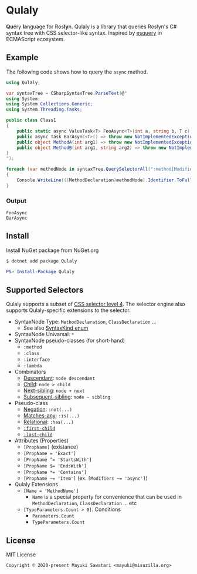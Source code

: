 # Qulaly
**Qu**ery **la**nguage for Ros**ly**n. Qulaly is a library that queries Roslyn's C# syntax tree with CSS selector-like syntax. Inspired by [esquery](https://github.com/estools/esquery) in ECMAScript ecosystem.

## Example
The following code shows how to query the `async` method.

```csharp
using Qulaly;

var syntaxTree = CSharpSyntaxTree.ParseText(@"
using System;
using System.Collections.Generic;
using System.Threading.Tasks;

public class Class1
{
    public static async ValueTask<T> FooAsync<T>(int a, string b, T c) => throw new NotImplementedException();
    public async Task BarAsync<T>() => throw new NotImplementedException();
    public object MethodA(int arg1) => throw new NotImplementedException();
    public object MethodB(int arg1, string arg2) => throw new NotImplementedException();
}
");

foreach (var methodNode in syntaxTree.QuerySelectorAll(":method[Modifiers ~= 'async']"))
{
    Console.WriteLine(((MethodDeclaration)methodNode).Identifier.ToFullString());
}
```
### Output
```
FooAsync
BarAsync
```

## Install
Install NuGet package from NuGet.org

```bash
$ dotnet add package Qulaly
```

```powershell
PS> Install-Package Qulaly
```

## Supported Selectors
Qulaly supports a subset of [CSS selector level 4](https://www.w3.org/TR/selectors-4/). The selector engine also supports Qulaly-specific extensions to the selector.

- SyntaxNode Type: `MethodDeclaration`, `ClassDeclaration` ... 
    - See also [SyntaxKind enum](https://docs.microsoft.com/en-us/dotnet/api/microsoft.codeanalysis.csharp.syntaxkind?view=roslyn-dotnet)
- SyntaxNode Univarsal: `*`
- SyntaxNode pseudo-classes (for short-hand)
    - `:method`
    - `:class`
    - `:interface`
    - `:lambda`
- Combinators
    - [Descendant](https://www.w3.org/TR/selectors-4/#descendant-combinators): `node descendant`
    - [Child](https://www.w3.org/TR/selectors-4/#child-combinators): `node > child`
    - [Next-sibling](https://www.w3.org/TR/selectors-4/#adjacent-sibling-combinators): `node + next`
    - [Subsequent-sibling](https://www.w3.org/TR/selectors-4/#general-sibling-combinators): `node ~ sibling`
- Pseudo-class
    - [Negation](https://www.w3.org/TR/selectors-4/#negation): `:not(...)`
    - [Matches-any](https://www.w3.org/TR/selectors-4/#matches): `:is(...)`
    - [Relational](https://www.w3.org/TR/selectors-4/#relational): `:has(...)`
    - [`:first-child`](https://www.w3.org/TR/selectors-4/#the-first-child-pseudo)
    - [`:last-child`](https://www.w3.org/TR/selectors-4/#the-last-child-pseudo)
- Attributes (Properties)
    - `[PropName]` (existance)
    - `[PropName = 'Exact']`
    - `[PropName ^= 'StartsWith']`
    - `[PropName $= 'EndsWith']`
    - `[PropName *= 'Contains']`
    - `[PropName ~= 'Item']` (ex. `[Modifiers ~= 'async']`)
- Qulaly Extensions
    - `[Name = 'MethodName']`
        - `Name` is a special property for convenience that can be used in `MethodDeclaration`, `ClassDeclaration` ... etc
    - `[TypeParameters.Count > 0]`: Conditions
        - `Parameters.Count`
        - `TypeParameters.Count`

## License
MIT License
```
Copyright © 2020-present Mayuki Sawatari <mayuki@misuzilla.org>
```